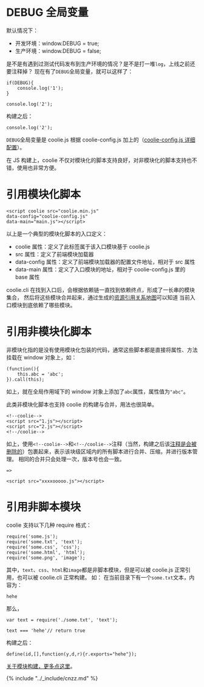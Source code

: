 # DEBUG 全局变量
默认情况下：

- 开发环境：window.DEBUG = true;
- 生产环境：window.DEBUG = false;

是不是有遇到过测试代码发布到生产环境的情况？是不是打一堆`log`，上线之前还要注释掉？
现在有了`DEBUG`全局变量，就可以这样了：
```
if(DEBUG){
    console.log('1');
}

console.log('2');
```
构建之后：
```
console.log('2');
```

`DEBUG`全局变量是 coolie.js 根据 coolie-config.js 加上的（[coolie-config.js 详细配置](../begin/coolie-config.js.md)）。


在 JS 构建上，coolie 不仅对模块化的脚本支持良好，对非模块化的脚本支持也不错，使用也非常方便。

# 引用模块化脚本
```
<script coolie src="coolie.min.js"
data-config="coolie-config.js"
data-main="main.js"></script>
```
以上是一个典型的模块化脚本的入口定义：

- coolie 属性：定义了此标签属于该入口模块基于 coolie.js
- src 属性：定义了前端模块加载器
- data-config 属性：定义了前端模块加载器的配置文件地址，相对于 src 属性
- data-main 属性：定义了入口模块的地址，相对于 coolie-config.js 里的 base 属性

coolie.cli 在找到入口后，会根据依赖链一直找到依赖终点，形成了一长串的模块集合，
然后将这些模块合并起来，通过生成的[资源引用关系地图](./relationship-map.json.md)可以知道
当前入口模块到底依赖了哪些模块。


# 引用非模块化脚本
非模块化指的是没有使用模块化包装的代码，通常这些脚本都是直接将属性、方法挂载在 window 对象上，如：
```
(function(){
    this.abc = 'abc';
}).call(this);
```
如上，就在全局作用域下的 window 对象上添加了`abc`属性，属性值为`"abc"`。

此类非模块化脚本也支持 coolie 的构建与合并，用法也很简单。
```
<!--coolie-->
<script src="1.js"></script>
<script src="2.js"></script>
<!--/coolie-->
```
如上，使用`<!--coolie-->`和`<!--/coolie-->`注释（当然，构建之后该[注释是会被删除的](./html-comments.md)）包裹起来，表示该块级区域内的所有脚本进行合并、压缩，并进行版本管理。
相同的合并只会处理一次，版本号也会一致。
```
=>

<script src="xxxxooooo.js"></script>
```

# 引用非脚本模块
coolie 支持以下几种 require 格式：
```
require('some.js');
require('some.txt', 'text');
require('some.css', 'css');
require('some.html', 'html');
require('some.png', 'image');
```
其中，`text`、`css`、`html`和`image`都是非脚本模块，但是可以被 coolie.js 正常引用，也可以被 coolie.cli 正常构建。
如：
在当前目录下有一个`some.txt`文本，内容为：
```
hehe
```
那么，
```
var text = require('./some.txt', 'text');

text === 'hehe'// return true
```
构建之后：
```
define(id,[],function(y,d,r){r.exports="hehe"});
```

[关于模块构建，更多点这里](./build-modules.md)。

{% include "../_include/cnzz.md" %}

